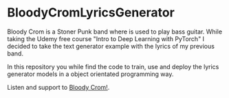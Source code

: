# BloodyCromLyricsGenerator

Bloody Crom is a Stoner Punk band where is used to play bass guitar. While taking the Udemy free course "Intro to Deep Learning with PyTorch" I decided to take the text generator example with the lyrics of my previous band.

In this repository you while find the code to train, use and deploy the lyrics generator models in a object orientated programming way.

Listen and support to [Bloody Crom!](https://bloodycrom.bandcamp.com/).
